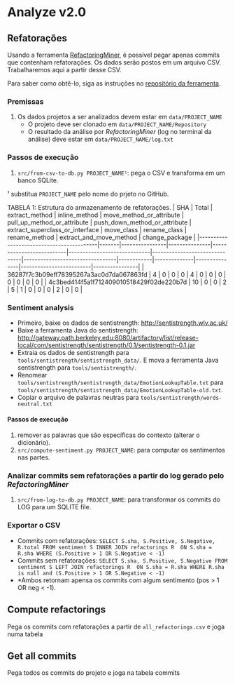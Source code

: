 # Analyze v2.0

## Refatorações

Usando a ferramenta [RefactoringMiner](https://github.com/tsantalis/RefactoringMiner), é possível pegar apenas commits que contenham refatorações. Os dados serão postos em um arquivo CSV. Trabalharemos aqui a partir desse CSV. 

Para saber como obtê-lo, siga as instruções no [repositório da ferramenta](https://github.com/tsantalis/RefactoringMiner#running-from-the-command-line).

### Premissas

1. Os dados projetos a ser analizados devem estar em `data/PROJECT_NAME`
    - O projeto deve ser clonado em `data/PROJECT_NAME/Repository`
    - O resultado da análise por _RefactoringMiner_ (log no terminal da análise) deve estar em `data/PROJECT_NAME/log.txt`

### Passos de execução

1. `src/from-csv-to-db.py PROJECT_NAME¹`: pega o CSV e transforma em um banco SQLite.

¹ substitua `PROJECT_NAME` pelo nome do prjeto no GitHub.

TABELA 1: Estrutura do armazenamento de refatorações.
| SHA | Total | extract_method | inline_method | move_method_or_attribute | pull_up_method_or_attribute | push_down_method_or_attribute | extract_superclass_or_interface | move_class | rename_class | rename_method | extract_and_move_method | change_package |
|------------------------------------------|-------|----------------|---------------|--------------------------|-----------------------------|-------------------------------|---------------------------------|------------|--------------|---------------|-------------------------|----------------|
| 36287f7c3b09eff78395267a3ac0d7da067863fd | 4 | 0 | 0 | 0 | 4 | 0 | 0 | 0 | 0 | 0 | 0 | 0 |
| 4c3bed414f5a1f712409010518429f02de220b7d | 10 | 0 | 0 | 2 | 5 | 1 | 0 | 0 | 0 | 2 | 0 | 0 |

### Sentiment analysis

- Primeiro, baixe os dados de sentistrength: http://sentistrength.wlv.ac.uk/
- Baixe a ferramenta Java do sentistrength: http://gateway.path.berkeley.edu:8080/artifactory/list/release-local/com/sentistrength/sentistrength/0.1/sentistrength-0.1.jar
- Extraia os dados de sentistrength para `tools/sentistrength/sentistrength_data/`. E mova a ferramenta Java sentistrength para `tools/sentistrength/`.
- Renomear `tools/sentistrength/sentistrength_data/EmotionLookupTable.txt` para `tools/sentistrength/sentistrength_data/EmotionLookupTable-old.txt`.
- Copiar o arquivo de palavras neutras para `tools/sentistrength/words-neutral.txt`

#### Passos de execução

1. remover as palavras que são específicas do contexto (alterar o dicionário).
2. `src/compute-sentiment.py PROJECT_NAME`: para computar os sentimentos nas partes.

### Analizar commits sem refatorações a partir do log gerado pelo _RefactoringMiner_

1. `src/from-log-to-db.py PROJECT_NAME`: para transformar os commits do LOG para um SQLITE file.

### Exportar o CSV

- Commits com refatorações: `SELECT S.sha, S.Positive, S.Negative, R.total FROM sentiment S INNER JOIN refactorings R  ON S.sha = R.sha WHERE (S.Positive > 1 OR S.Negative < -1)`
- Commits sem refatorações: `SELECT S.sha, S.Positive, S.Negative FROM sentiment S LEFT JOIN refactorings R  ON S.sha = R.sha WHERE R.sha is null and (S.Positive > 1 OR S.Negative < -1)`
- *Ambos retornam apensa os commits com algum sentimento (pos > 1 OR neg < -1).

## Compute refactorings

Pega os commits com refatorações a partir de `all_refactorings.csv` e joga numa tabela

## Get all commits

Pega todos os commits do projeto e joga na tabela commits